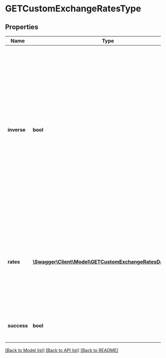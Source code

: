 # GETCustomExchangeRatesType

## Properties
Name | Type | Description | Notes
------------ | ------------- | ------------- | -------------
**inverse** | **bool** | - If &#x60;true&#x60;, the exchange rate in the response is an inverse exchange rate. - If &#x60;false&#x60;, the exchange rate in the response is not an inverse exchange rate. The value is determined by the **Use inverse rate** checkbox in your Z-Finance [Manage Currency Conversion](https://knowledgecenter.zuora.com/CC_Finance/Foreign_Currency_Conversion#How_to_Enable_Foreign_Currency_Conversion) settings. | [optional] 
**rates** | [**\Swagger\Client\Model\GETCustomExchangeRatesDataType[]**](GETCustomExchangeRatesDataType.md) | Container for exchange rate data. Contains a set of fields that provide exchange rate data for each day between the specified &#x60;startDate&#x60; and &#x60;endDate&#x60; (inclusive). | [optional] 
**success** | **bool** | Returns &#x60;true&#x60; if the request was processed successfully. | [optional] 

[[Back to Model list]](../README.md#documentation-for-models) [[Back to API list]](../README.md#documentation-for-api-endpoints) [[Back to README]](../README.md)


